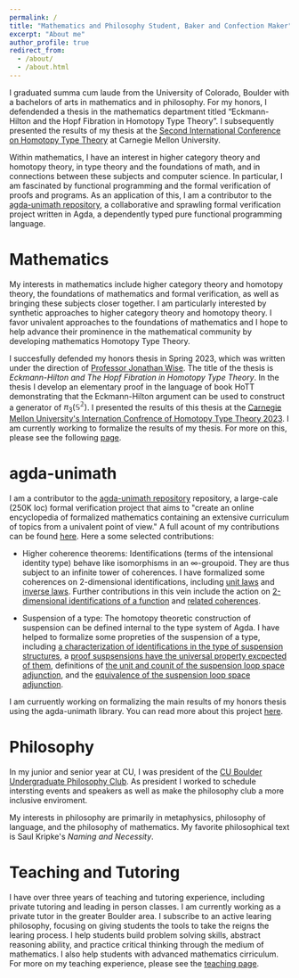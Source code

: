 ```yaml
---
permalink: /
title: "Mathematics and Philosophy Student, Baker and Confection Maker"
excerpt: "About me"
author_profile: true
redirect_from: 
  - /about/
  - /about.html
---
```



<!-- Google tag (gtag.js) -->
<script async src="https://www.googletagmanager.com/gtag/js?id=G-D9DVR2HZM8"></script>
<script>
  window.dataLayer = window.dataLayer || [];
  function gtag(){dataLayer.push(arguments);}
  gtag('js', new Date());

  gtag('config', 'G-D9DVR2HZM8');
</script>


I graduated summa cum laude from the University of Colorado, Boulder with a bachelors of arts in mathematics and in philosophy. For my honors, I defendended a thesis in the mathematics department titled “Eckmann-Hilton and the Hopf Fibration in Homotopy Type Theory”. I subsequently presented the results of my thesis at the [Second International Conference on Homotopy Type Theory](https://hott.github.io/HoTT-2023/) at Carnegie Mellon University.

Within mathematics, I have an interest in higher category theory and homotopy theory, in type theory and the foundations of math, and in connections between these subjects and computer science. In particular, I am fascinated by functional programming and the formal verification of proofs and programs. As an application of this, I am a contributor to the [agda-unimath repository](https://unimath.github.io/agda-unimath/), a collaborative and sprawling formal verification project written in Agda, a dependently typed pure functional programming language.


Mathematics
======
My interests in mathematics include higher category theory and homotopy theory, the foundations of mathematics and formal verification, as well as bringing these subjects closer together. I am particularly interested by synthetic approaches to higher category theory and homotopy theory. I favor univalent approaches to the foundations of mathematics and I hope to help advance their prominence in the mathematical community by developing mathematics Homotopy Type Theory.

I succesfully defended my honors thesis in Spring 2023, which was written under the direction of [Professor Jonathan Wise](http://math.colorado.edu/~jonathan.wise/index.html). The title of the thesis is *Eckmann-Hilton and The Hopf Fibration in Homotopy Type Theory*. In the thesis I develop an elementary proof in the language of book HoTT demonstrating that the Eckmann-Hilton argument can be used to construct a generator of $\pi_3(\mathbb{S^2})$. I presented the results of this thesis at the [Carnegie Mellon University's Internation Confrence of Homotopy Type Theory 2023](https://hott.github.io/HoTT-2023/). I am currently working to formalize the results of my thesis. For more on this, please see the following [page](https://morphismz.github.io/projects/2023-eh-hopf).

agda-unimath
======
I am a contributor to the [agda-unimath repository](https://unimath.github.io/agda-unimath/) repository, a large-cale (250K loc) formal verification project that aims to "create an online encyclopedia of formalized mathematics containing an extensive curriculum of topics from a univalent point of view." A full acount of my contributions can be found [here](https://github.com/UniMath/agda-unimath/pulls?q=is%3Apr+is%3Aclosed+author%3Amorphismz). Here a some selected contributions:

- Higher coherence theorems: Identifications (terms of the intensional identity type) behave like isomorphisms in an $\infty$-groupoid. They are thus subject to an infinite tower of coherences. I have formalized some coherences on 2-dimensional identifications, including [unit laws](https://unimath.github.io/agda-unimath/foundation.path-algebra.html#7502) and [inverse laws](https://unimath.github.io/agda-unimath/foundation.path-algebra.html#8603). Further contributions in this vein include the action on [2-dimensional identifications of a function](https://unimath.github.io/agda-unimath/foundation.path-algebra.html#11341) and [related coherences](https://unimath.github.io/agda-unimath/foundation.path-algebra.html#11645).

- Suspension of a type: The homotopy theoretic construction of suspension can be defined internal to the type system of Agda. I have helped to formalize some propreties of the suspension of a type, including [a characterization of identifications in the type of suspension structures](https://unimath.github.io/agda-unimath/synthetic-homotopy-theory.suspensions-of-types.html#4783), a [proof suspsensions have the universal property excpected of them](https://unimath.github.io/agda-unimath/synthetic-homotopy-theory.suspensions-of-types.html#11043), definitions of [the unit and counit of the suspension loop space adjunction](https://unimath.github.io/agda-unimath/synthetic-homotopy-theory.suspensions-of-types.html#15436), and the [equivalence of the suspension loop space adjunction](https://unimath.github.io/agda-unimath/synthetic-homotopy-theory.suspensions-of-types.html#18007).

I am curruently working on formalizing the main results of my honors thesis using the agda-unimath library. You can read more about this project [here](https://morphismz.github.io/projects/2023-eh-hopf). 

Philosophy
======
In my junior and senior year at CU, I was president of the [CU Boulder Undergraduate Philosophy Club](https://www.colorado.edu/philosophy/events/undergraduate-philosophy-club). As president I worked to schedule intersting events and speakers as well as make the philosophy club a more inclusive enviroment.

My interests in philosophy are primarily in metaphysics, philosophy of language, and the philosophy of mathematics. My favorite philosophical text is Saul Kripke's *Naming and Necessity*.

Teaching and Tutoring
======
I have over three years of teaching and tutoring experience, including private tutoring and leading in person classes. I am currently working as a private tutor in the greater Boulder area. I subscribe to an active learing philosophy, focusing on giving students the tools to take the reigns the learing process. I help students build problem solving skills, abstract reasoning ability, and practice critical thinking through the medium of mathematics. I also help students with advanced mathematics cirriculum. For more on my teaching experience, please see the [teaching page](https://morphismz.github.io/teaching/).